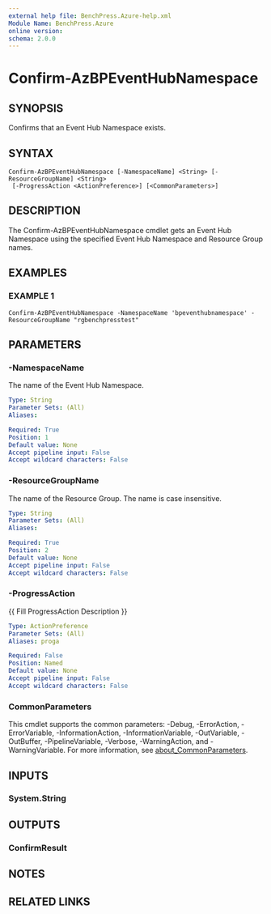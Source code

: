```yaml
---
external help file: BenchPress.Azure-help.xml
Module Name: BenchPress.Azure
online version:
schema: 2.0.0
---
```


# Confirm-AzBPEventHubNamespace

## SYNOPSIS
Confirms that an Event Hub Namespace exists.

## SYNTAX

```
Confirm-AzBPEventHubNamespace [-NamespaceName] <String> [-ResourceGroupName] <String>
 [-ProgressAction <ActionPreference>] [<CommonParameters>]
```

## DESCRIPTION
The Confirm-AzBPEventHubNamespace cmdlet gets an Event Hub Namespace using the specified Event Hub Namespace
and Resource Group names.

## EXAMPLES

### EXAMPLE 1
```
Confirm-AzBPEventHubNamespace -NamespaceName 'bpeventhubnamespace' -ResourceGroupName "rgbenchpresstest"
```

## PARAMETERS

### -NamespaceName
The name of the Event Hub Namespace.

```yaml
Type: String
Parameter Sets: (All)
Aliases:

Required: True
Position: 1
Default value: None
Accept pipeline input: False
Accept wildcard characters: False
```

### -ResourceGroupName
The name of the Resource Group.
The name is case insensitive.

```yaml
Type: String
Parameter Sets: (All)
Aliases:

Required: True
Position: 2
Default value: None
Accept pipeline input: False
Accept wildcard characters: False
```

### -ProgressAction
{{ Fill ProgressAction Description }}

```yaml
Type: ActionPreference
Parameter Sets: (All)
Aliases: proga

Required: False
Position: Named
Default value: None
Accept pipeline input: False
Accept wildcard characters: False
```

### CommonParameters
This cmdlet supports the common parameters: -Debug, -ErrorAction, -ErrorVariable, -InformationAction, -InformationVariable, -OutVariable, -OutBuffer, -PipelineVariable, -Verbose, -WarningAction, and -WarningVariable. For more information, see [about_CommonParameters](http://go.microsoft.com/fwlink/?LinkID=113216).

## INPUTS

### System.String
## OUTPUTS

### ConfirmResult
## NOTES

## RELATED LINKS
